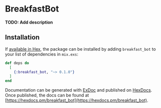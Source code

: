 # BreakfastBot

**TODO: Add description**

## Installation

If [available in Hex](https://hex.pm/docs/publish), the package can be installed
by adding `breakfast_bot` to your list of dependencies in `mix.exs`:

```elixir
def deps do
  [
    {:breakfast_bot, "~> 0.1.0"}
  ]
end
```

Documentation can be generated with [ExDoc](https://github.com/elixir-lang/ex_doc)
and published on [HexDocs](https://hexdocs.pm). Once published, the docs can
be found at [https://hexdocs.pm/breakfast_bot](https://hexdocs.pm/breakfast_bot).


